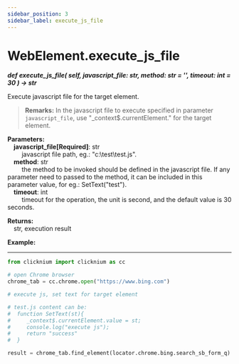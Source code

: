 ```yaml
---
sidebar_position: 3
sidebar_label: execute_js_file
---
```

# WebElement.execute_js_file

***def execute_js_file(
        self,
        javascript_file: str, 
        method: str = '', 
        timeout: int = 30
    ) -> str***  

Execute javascript file for the target element.

> **Remarks:**
> In the javascript file to execute specified in parameter `javascript_file`, use "_context$.currentElement." for the target element.  

**Parameters:**  
    &emsp;**javascript_file[Required]**: str    
        &emsp;&emsp; javascript file path, eg.: "c:\\test\test.js".  
    &emsp;**method**: str    
        &emsp;&emsp; the method to be invoked should be defined in the javascript file. If any parameter need to passed to the method, it can be included in this parameter value, for eg.: SetText(\"test\").  
    &emsp;**timeout**: int  
        &emsp;&emsp; timeout for the operation, the unit is second, and the default value is 30 seconds. 

**Returns:**  
    &emsp;str, execution result

**Example:**
***
```python
from clicknium import clicknium as cc

# open Chrome browser
chrome_tab = cc.chrome.open("https://www.bing.com")

# execute js, set text for target element

# test.js content can be:  
#  function SetText(st){  
#     _context$.currentElement.value = st;
#     console.log("execute js");
#     return "success"
#  }

result = chrome_tab.find_element(locator.chrome.bing.search_sb_form_q).execute_js_file("C:\\test\\test.js", "SetText(\"click\")")
```
